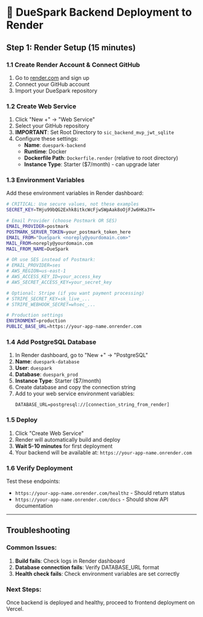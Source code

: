 # 🚀 DueSpark Backend Deployment to Render

## Step 1: Render Setup (15 minutes)

### 1.1 Create Render Account & Connect GitHub
1. Go to [render.com](https://render.com) and sign up
2. Connect your GitHub account
3. Import your DueSpark repository

### 1.2 Create Web Service
1. Click "New +" → "Web Service"
2. Select your GitHub repository
3. **IMPORTANT**: Set Root Directory to `sic_backend_mvp_jwt_sqlite`
4. Configure these settings:
   - **Name**: `duespark-backend`
   - **Runtime**: Docker
   - **Dockerfile Path**: `Dockerfile.render` (relative to root directory)
   - **Instance Type**: Starter ($7/month) - can upgrade later

### 1.3 Environment Variables
Add these environment variables in Render dashboard:

```bash
# CRITICAL: Use secure values, not these examples
SECRET_KEY=THju99bQG2Exhk8itkcWcFjwSWpAak8oOjFJw6HKa3Y=

# Email Provider (choose Postmark OR SES)
EMAIL_PROVIDER=postmark
POSTMARK_SERVER_TOKEN=your_postmark_token_here
EMAIL_FROM="DueSpark <noreply@yourdomain.com>"
MAIL_FROM=noreply@yourdomain.com
MAIL_FROM_NAME=DueSpark

# OR use SES instead of Postmark:
# EMAIL_PROVIDER=ses
# AWS_REGION=us-east-1
# AWS_ACCESS_KEY_ID=your_access_key
# AWS_SECRET_ACCESS_KEY=your_secret_key

# Optional: Stripe (if you want payment processing)
# STRIPE_SECRET_KEY=sk_live_...
# STRIPE_WEBHOOK_SECRET=whsec_...

# Production settings
ENVIRONMENT=production
PUBLIC_BASE_URL=https://your-app-name.onrender.com
```

### 1.4 Add PostgreSQL Database
1. In Render dashboard, go to "New +" → "PostgreSQL"
2. **Name**: `duespark-database`
3. **User**: `duespark`
4. **Database**: `duespark_prod`
5. **Instance Type**: Starter ($7/month)
6. Create database and copy the connection string
7. Add to your web service environment variables:
   ```
   DATABASE_URL=postgresql://[connection_string_from_render]
   ```

### 1.5 Deploy
1. Click "Create Web Service"
2. Render will automatically build and deploy
3. **Wait 5-10 minutes** for first deployment
4. Your backend will be available at: `https://your-app-name.onrender.com`

### 1.6 Verify Deployment
Test these endpoints:
- `https://your-app-name.onrender.com/healthz` - Should return status
- `https://your-app-name.onrender.com/docs` - Should show API documentation

---

## Troubleshooting

### Common Issues:
1. **Build fails**: Check logs in Render dashboard
2. **Database connection fails**: Verify DATABASE_URL format
3. **Health check fails**: Check environment variables are set correctly

### Next Steps:
Once backend is deployed and healthy, proceed to frontend deployment on Vercel.